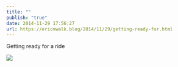 ```yaml
---
title: ""
publish: "true"
date: 2014-11-29 17:56:27
url: https://ericmwalk.blog/2014/11/29/getting-ready-for.html
---
```


Getting ready for a ride

![](https://ericmwalk.blog/uploads/2022/7116f2d5f2.jpg)